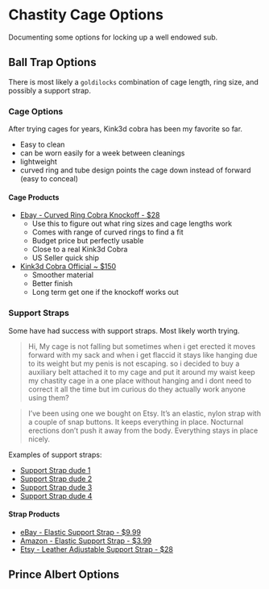 # Chastity Cage Options

Documenting some options for locking up a well endowed sub.

## Ball Trap Options

There is most likely a `goldilocks` combination of cage length, ring size, and possibly a support strap.

### Cage Options

After trying cages for years, Kink3d cobra has been my favorite so far.

* Easy to clean
* can be worn easily for a week between cleanings
* lightweight
* curved ring and tube design points the cage down instead of forward (easy to conceal)

#### Cage Products

* [Ebay - Curved Ring Cobra Knockoff - $28](https://www.ebay.com/itm/174816631721?hash=item28b3e21ba9:g:huIAAOSwIcFg1x6l)
   * Use this to figure out what ring sizes and cage lengths work
   * Comes with range of curved rings to find a fit
   * Budget price but perfectly usable
   * Close to a real Kink3d Cobra
   * US Seller quick ship
* [Kink3d Cobra Official ~ $150](https://kink3d.com/)
   * Smoother material
   * Better finish
   * Long term get one if the knockoff works out


### Support Straps

Some have had success with support straps. Most likely worth trying.

> Hi, My cage is not falling but sometimes when i get erected it moves forward with my sack and when i get flaccid it stays like hanging due to its weight but my penis is not escaping.
> so i decided to buy a auxiliary belt attached it to my cage and put it around my waist keep my chastity cage in a one place without hanging and i dont need to correct it all the time but im curious do they actually work anyone using them?

> I’ve been using one we bought on Etsy. It’s an elastic, nylon strap with a couple of snap buttons. It keeps everything in place. Nocturnal erections don’t push it away from the body. Everything stays in place nicely. 

Examples of support straps:

* [Support Strap dude 1](https://www.reddit.com/r/chastity/comments/tcjzt9/loving_the_new_elastic_support_strap/)
* [Support Strap dude 2](https://i.redd.it/fwzl2ii0eyq71.jpg)
* [Support Strap dude 3](https://i.redd.it/p7y6to2c9w881.jpg)
* [Support Strap dude 4](https://i.redd.it/3g2qayiizcp71.jpg)

#### Strap Products

* [eBay - Elastic Support Strap - $9.99 ](https://www.ebay.com/itm/384743380861?hash=item59947e177d:g:NF8AAOSwUK5iB2A~)
* [Amazon - Elastic Support Strap - $3.99](https://www.amazon.com/dp/B099HSLLXM/?coliid=I2TAWNFK8R1ZJS&colid=27PG0OALL6PIU&psc=1&ref_=lv_cv_lig_dp_it)
* [Etsy - Leather Adjustable Support Strap - $28](https://www.etsy.com/listing/1077424334/male-cock-cage-accessoriesprevent?click_key=0a761e9f96b4e14927f0980975fe6d168d537ef6%3A1077424334&click_sum=1d53ab5f&ref=hp_rv-3&frs=1)

## Prince Albert Options
